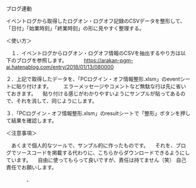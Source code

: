ブログ連動


イベントログから取得したログオン・ログオフ記録のCSVデータを整形して、「日付」「始業時刻」「終業時刻」の形に見やすく整理する。


＜使い方＞

　１．イベントログからログオン・ログオフ情報のCSVを抽出するやり方は以下のブログを参照します。
 　　　https://arakan-pgm-ai.hatenablog.com/entry/2018/01/13/080000
    
   
   ２．上記で取得したデータを、「PCログイン・オフ情報整形.xlsm」のeventシートに貼り付けます。
   　　エラーメッセージやコメントなど無駄な行は先に省いておきます。
     　貼り付ける感じがわかりやすいようにサンプルが貼ってあるので、それを消して、同じようにします。
      
      
      
   ３．「PCログイン・オフ情報整形.xlsm」のresultシートで「整形」ボタンを押して結果を確認します。
   
  
  ＜注意事項＞
  
  
  　あくまで個人的なツールで、サンプル的に作ったものです。
  　それを、ブログでソースコードを掲載する代わりに、こちらからダウンロードできるようにしています。
  　自由に使ってもらって良いですが、責任は持てません（笑）
    自己責任でお願いします。
    
    
  　　　　、
